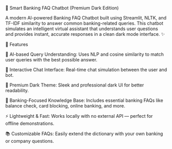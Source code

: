 
🏦 Smart Banking FAQ Chatbot (Premium Dark Edition)

A modern AI-powered Banking FAQ Chatbot built using Streamlit, NLTK, and TF-IDF similarity to answer common banking-related queries.
This chatbot simulates an intelligent virtual assistant that understands user questions and provides instant, accurate responses in a clean dark mode interface. ✨

🌟 Features

🧠 AI-based Query Understanding: Uses NLP and cosine similarity to match user queries with the best possible answer.

💬 Interactive Chat Interface: Real-time chat simulation between the user and bot.

🌙 Premium Dark Theme: Sleek and professional dark UI for better readability.

🔐 Banking-Focused Knowledge Base: Includes essential banking FAQs like balance check, card blocking, online banking, and more.

⚡ Lightweight & Fast: Works locally with no external API — perfect for offline demonstrations.

📚 Customizable FAQs: Easily extend the dictionary with your own banking or company questions.